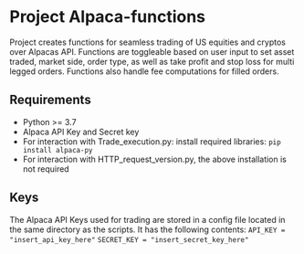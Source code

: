 # Project Alpaca-functions
Project creates functions for seamless trading of US equities and cryptos over Alpacas API.
Functions are toggleable based on user input to set asset traded, market side, order type,
as well as take profit and stop loss for multi legged orders. Functions also handle fee 
computations for filled orders.
## Requirements
- Python >= 3.7
- Alpaca API Key and Secret key
- For interaction with Trade_execution.py: install required libraries: `pip install alpaca-py`
- For interaction with HTTP_request_version.py, the above installation is not required
## Keys
The Alpaca API Keys used for trading are stored in a config file located in the same directory
as the scripts. It has the following contents:
`API_KEY = "insert_api_key_here"`
`SECRET_KEY = "insert_secret_key_here"`
